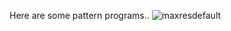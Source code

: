 Here are some pattern programs..
![maxresdefault](https://user-images.githubusercontent.com/35135190/88517134-075de380-d00c-11ea-9867-4c619a8ca1cd.jpg)
